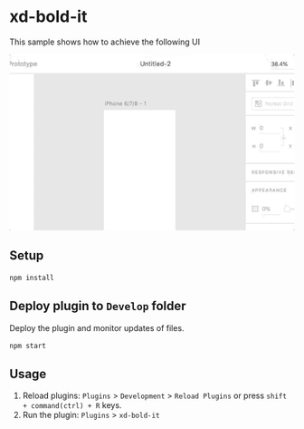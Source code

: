 # xd-bold-it

This sample shows how to achieve the following UI

![example of dialog](doc/xd-dialog-example.gif)

## Setup

```bash
npm install
```

## Deploy plugin to `Develop` folder 

Deploy the plugin and monitor updates of files.

```bash
npm start
```

## Usage 

1. Reload plugins: `Plugins` > `Development` > `Reload Plugins` or press `shift + command(ctrl) + R` keys.
2. Run the plugin: `Plugins` > `xd-bold-it`

